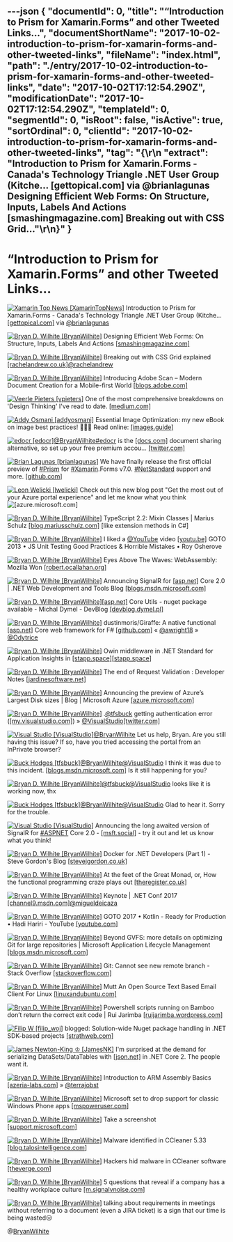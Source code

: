---json
{
  "documentId": 0,
  "title": "“Introduction to Prism for Xamarin.Forms” and other Tweeted Links…",
  "documentShortName": "2017-10-02-introduction-to-prism-for-xamarin-forms-and-other-tweeted-links",
  "fileName": "index.html",
  "path": "./entry/2017-10-02-introduction-to-prism-for-xamarin-forms-and-other-tweeted-links",
  "date": "2017-10-02T17:12:54.290Z",
  "modificationDate": "2017-10-02T17:12:54.290Z",
  "templateId": 0,
  "segmentId": 0,
  "isRoot": false,
  "isActive": true,
  "sortOrdinal": 0,
  "clientId": "2017-10-02-introduction-to-prism-for-xamarin-forms-and-other-tweeted-links",
  "tag": "{\r\n  \"extract\": \"Introduction to Prism for Xamarin.Forms - Canada's Technology Triangle .NET User Group (Kitche... [gettopical.com] via @brianlagunas Designing Efficient Web Forms: On Structure, Inputs, Labels And Actions [smashingmagazine.com] Breaking out with CSS Grid...\"\r\n}"
}
---

# “Introduction to Prism for Xamarin.Forms” and other Tweeted Links…

[<img alt="Xamarin Top News [XamarinTopNews]" src="https://songhay.blob.core.windows.net/shared-social-twitter/XamarinTopNews.jpg">](https://t.co/bEtZcO0Uo3 "Xamarin Top News [XamarinTopNews]") Introduction to Prism for Xamarin.Forms - Canada's Technology Triangle .NET User Group (Kitche... [[gettopical.com]](http://gettopical.com/xamarin/ebf2660136da1c9ee5ed0160ed4d63a?src=twitter) via [@brianlagunas](http://twitter.com/brianlagunas)

[<img alt="Bryan D. Wilhite [BryanWilhite]" src="https://songhay.blob.core.windows.net/shared-social-twitter/BryanWilhite.jpeg">](http://t.co/UNdqV0Z1zz "Bryan D. Wilhite [BryanWilhite]") Designing Efficient Web Forms: On Structure, Inputs, Labels And Actions [[smashingmagazine.com]](https://www.smashingmagazine.com/2017/06/designing-efficient-web-forms/)

[<img alt="Bryan D. Wilhite [BryanWilhite]" src="https://songhay.blob.core.windows.net/shared-social-twitter/BryanWilhite.jpeg">](http://t.co/UNdqV0Z1zz "Bryan D. Wilhite [BryanWilhite]") Breaking out with CSS Grid explained [[rachelandrew.co.uk]](https://www.rachelandrew.co.uk/archives/2017/06/01/breaking-out-with-css-grid-explained/)[@rachelandrew](http://twitter.com/rachelandrew)

[<img alt="Bryan D. Wilhite [BryanWilhite]" src="https://songhay.blob.core.windows.net/shared-social-twitter/BryanWilhite.jpeg">](http://t.co/UNdqV0Z1zz "Bryan D. Wilhite [BryanWilhite]") Introducing Adobe Scan – Modern Document Creation for a Mobile-first World [[blogs.adobe.com]](https://blogs.adobe.com/conversations/2017/05/introducing-adobe-scan-modern-document-creation-for-a-mobile-first-world.html)

[<img alt="Veerle Pieters [vpieters]" src="https://songhay.blob.core.windows.net/shared-social-twitter/vpieters.png">](http://t.co/A4ZEwCEPEs "Veerle Pieters [vpieters]") One of the most comprehensive breakdowns on 'Design Thinking' I've read to date. [[medium.com]](https://medium.com/@cwodtke/how-i-stopped-worrying-and-learned-to-love-design-thinking-f1142bab60e8)

[<img alt="Addy Osmani [addyosmani]" src="https://songhay.blob.core.windows.net/shared-social-twitter/addyosmani.jpg">](https://t.co/qO6rgXlbk6 "Addy Osmani [addyosmani]") Essential Image Optimization: my new eBook on image best practices! 🌠🚗💨 Read online: [[images.guide]](https://images.guide)

[<img alt="edocr [edocr]" src="https://songhay.blob.core.windows.net/shared-social-twitter/edocr.jpg">](https://t.co/z6FlfH9JCp "edocr [edocr]")[@BryanWilhite](http://twitter.com/BryanWilhite)[#edocr](http://twitter.com/search?q=%23edocr) is the [[docs.com]](http://docs.com) document sharing alternative, so set up your free premium accou… [[twitter.com]](https://twitter.com/i/web/status/913611848892735488)

[<img alt="Brian Lagunas [brianlagunas]" src="https://songhay.blob.core.windows.net/shared-social-twitter/brianlagunas.jpeg">](http://t.co/47OvjaASiI "Brian Lagunas [brianlagunas]") We have finally release the first official preview of [#Prism](http://twitter.com/search?q=%23Prism) for [#Xamarin](http://twitter.com/search?q=%23Xamarin).Forms v7.0. [#NetStandard](http://twitter.com/search?q=%23NetStandard) support and more. [[github.com]](https://github.com/PrismLibrary/Prism/releases/tag/7.0.0-pre1)

[<img alt="Leon Welicki [lwelicki]" src="https://songhay.blob.core.windows.net/shared-social-twitter/lwelicki.png">](https://t.co/sJ8bYgl0vv "Leon Welicki [lwelicki]") Check out this new blog post "Get the most out of your Azure portal experience" and let me know what you think![[azure.microsoft.com]](https://azure.microsoft.com/en-us/blog/azure-portal-experience/)

[<img alt="Bryan D. Wilhite [BryanWilhite]" src="https://songhay.blob.core.windows.net/shared-social-twitter/BryanWilhite.jpeg">](http://t.co/UNdqV0Z1zz "Bryan D. Wilhite [BryanWilhite]") TypeScript 2.2: Mixin Classes | Marius Schulz [[blog.mariusschulz.com]](https://blog.mariusschulz.com/2017/05/26/typescript-2-2-mixin-classes) [like extension methods in C#]

[<img alt="Bryan D. Wilhite [BryanWilhite]" src="https://songhay.blob.core.windows.net/shared-social-twitter/BryanWilhite.jpeg">](http://t.co/UNdqV0Z1zz "Bryan D. Wilhite [BryanWilhite]") I liked a [@YouTube](http://twitter.com/YouTube) video [[youtu.be]](http://youtu.be/iP0Vl-vU3XM?a) GOTO 2013 • JS Unit Testing Good Practices &amp; Horrible Mistakes • Roy Osherove

[<img alt="Bryan D. Wilhite [BryanWilhite]" src="https://songhay.blob.core.windows.net/shared-social-twitter/BryanWilhite.jpeg">](http://t.co/UNdqV0Z1zz "Bryan D. Wilhite [BryanWilhite]") Eyes Above The Waves: WebAssembly: Mozilla Won [[robert.ocallahan.org]](http://robert.ocallahan.org/2017/06/webassembly-mozilla-won.html)

[<img alt="Bryan D. Wilhite [BryanWilhite]" src="https://songhay.blob.core.windows.net/shared-social-twitter/BryanWilhite.jpeg">](http://t.co/UNdqV0Z1zz "Bryan D. Wilhite [BryanWilhite]") Announcing SignalR for [[asp.net]](http://ASP.NET) Core 2.0 | .NET Web Development and Tools Blog [[blogs.msdn.microsoft.com]](https://blogs.msdn.microsoft.com/webdev/2017/09/14/announcing-signalr-for-asp-net-core-2-0/)

[<img alt="Bryan D. Wilhite [BryanWilhite]" src="https://songhay.blob.core.windows.net/shared-social-twitter/BryanWilhite.jpeg">](http://t.co/UNdqV0Z1zz "Bryan D. Wilhite [BryanWilhite]")[[asp.net]](http://ASP.NET) Core Utils - nuget package available - Michal Dymel - DevBlog [[devblog.dymel.pl]](https://devblog.dymel.pl/2017/05/31/asp-net-core-utlis/)

[<img alt="Bryan D. Wilhite [BryanWilhite]" src="https://songhay.blob.core.windows.net/shared-social-twitter/BryanWilhite.jpeg">](http://t.co/UNdqV0Z1zz "Bryan D. Wilhite [BryanWilhite]") dustinmoris/Giraffe: A native functional [[asp.net]](http://ASP.NET) Core web framework for F# [[github.com]](https://github.com/dustinmoris/Giraffe) « [@awright18](http://twitter.com/awright18) » [@Odytrice](http://twitter.com/Odytrice)

[<img alt="Bryan D. Wilhite [BryanWilhite]" src="https://songhay.blob.core.windows.net/shared-social-twitter/BryanWilhite.jpeg">](http://t.co/UNdqV0Z1zz "Bryan D. Wilhite [BryanWilhite]") Owin middleware in .NET Standard for Application Insights in [[stapp.space]](http://Stapp.space)[[stapp.space]](https://stapp.space/owin-middleware-in-net-standard-for-application-insights/)

[<img alt="Bryan D. Wilhite [BryanWilhite]" src="https://songhay.blob.core.windows.net/shared-social-twitter/BryanWilhite.jpeg">](http://t.co/UNdqV0Z1zz "Bryan D. Wilhite [BryanWilhite]") The end of Request Validation : Developer Notes [[jardinesoftware.net]](https://www.jardinesoftware.net/2017/06/01/the-end-of-request-validation/)

[<img alt="Bryan D. Wilhite [BryanWilhite]" src="https://songhay.blob.core.windows.net/shared-social-twitter/BryanWilhite.jpeg">](http://t.co/UNdqV0Z1zz "Bryan D. Wilhite [BryanWilhite]") Announcing the preview of Azure’s Largest Disk sizes | Blog | Microsoft Azure [[azure.microsoft.com]](https://azure.microsoft.com/en-us/blog/announcing-the-preview-of-azure-s-largest-disk-sizes/)

[<img alt="Bryan D. Wilhite [BryanWilhite]" src="https://songhay.blob.core.windows.net/shared-social-twitter/BryanWilhite.jpeg">](http://t.co/UNdqV0Z1zz "Bryan D. Wilhite [BryanWilhite]") .[@tfsbuck](http://twitter.com/tfsbuck) getting authentication error ([[my.visualstudio.com]](http://my.visualstudio.com)) » [@VisualStudio](http://twitter.com/VisualStudio)[[twitter.com]](https://twitter.com/BryanWilhite/status/909889374325587968/photo/1)

[<img alt="Visual Studio [VisualStudio]" src="https://songhay.blob.core.windows.net/shared-social-twitter/VisualStudio.jpg">](http://t.co/OqnL9IGcUY "Visual Studio [VisualStudio]")[@BryanWilhite](http://twitter.com/BryanWilhite) Let us help, Bryan. Are you still having this issue? If so, have you tried accessing the portal from an InPrivate browser?

[<img alt="Buck Hodges [tfsbuck]" src="https://songhay.blob.core.windows.net/shared-social-twitter/tfsbuck.png">](https://t.co/wkyxtrI1VJ "Buck Hodges [tfsbuck]")[@BryanWilhite](http://twitter.com/BryanWilhite)[@VisualStudio](http://twitter.com/VisualStudio) I think it was due to this incident. [[blogs.msdn.microsoft.com]](https://blogs.msdn.microsoft.com/vsoservice/?p=14945) Is it still happening for you?

[<img alt="Bryan D. Wilhite [BryanWilhite]" src="https://songhay.blob.core.windows.net/shared-social-twitter/BryanWilhite.jpeg">](http://t.co/UNdqV0Z1zz "Bryan D. Wilhite [BryanWilhite]")[@tfsbuck](http://twitter.com/tfsbuck)[@VisualStudio](http://twitter.com/VisualStudio) looks like it is working now, thx

[<img alt="Buck Hodges [tfsbuck]" src="https://songhay.blob.core.windows.net/shared-social-twitter/tfsbuck.png">](https://t.co/wkyxtrI1VJ "Buck Hodges [tfsbuck]")[@BryanWilhite](http://twitter.com/BryanWilhite)[@VisualStudio](http://twitter.com/VisualStudio) Glad to hear it. Sorry for the trouble.

[<img alt="Visual Studio [VisualStudio]" src="https://songhay.blob.core.windows.net/shared-social-twitter/VisualStudio.jpg">](http://t.co/OqnL9IGcUY "Visual Studio [VisualStudio]") Announcing the long awaited version of SignalR for [#ASPNET](http://twitter.com/search?q=%23ASPNET) Core 2.0 - [[msft.social]](http://msft.social/MuIgIS) - try it out and let us know what you think!

[<img alt="Bryan D. Wilhite [BryanWilhite]" src="https://songhay.blob.core.windows.net/shared-social-twitter/BryanWilhite.jpeg">](http://t.co/UNdqV0Z1zz "Bryan D. Wilhite [BryanWilhite]") Docker for .NET Developers (Part 1) - Steve Gordon's Blog [[stevejgordon.co.uk]](https://www.stevejgordon.co.uk/docker-dotnet-developers-part-1)

[<img alt="Bryan D. Wilhite [BryanWilhite]" src="https://songhay.blob.core.windows.net/shared-social-twitter/BryanWilhite.jpeg">](http://t.co/UNdqV0Z1zz "Bryan D. Wilhite [BryanWilhite]") At the feet of the Great Monad, or, How the functional programming craze plays out [[theregister.co.uk]](https://www.theregister.co.uk/2017/05/31/at_the_feet_of_the_great_monad/)

[<img alt="Bryan D. Wilhite [BryanWilhite]" src="https://songhay.blob.core.windows.net/shared-social-twitter/BryanWilhite.jpeg">](http://t.co/UNdqV0Z1zz "Bryan D. Wilhite [BryanWilhite]") Keynote | .NET Conf 2017 [[channel9.msdn.com]](https://channel9.msdn.com/Events/dotnetConf/2017/K111)[@migueldeicaza](http://twitter.com/migueldeicaza)

[<img alt="Bryan D. Wilhite [BryanWilhite]" src="https://songhay.blob.core.windows.net/shared-social-twitter/BryanWilhite.jpeg">](http://t.co/UNdqV0Z1zz "Bryan D. Wilhite [BryanWilhite]") GOTO 2017 • Kotlin - Ready for Production • Hadi Hariri - YouTube [[youtube.com]](https://www.youtube.com/watch?v=BnTtjywqAX8)

[<img alt="Bryan D. Wilhite [BryanWilhite]" src="https://songhay.blob.core.windows.net/shared-social-twitter/BryanWilhite.jpeg">](http://t.co/UNdqV0Z1zz "Bryan D. Wilhite [BryanWilhite]") Beyond GVFS: more details on optimizing Git for large repositories | Microsoft Application Lifecycle Management [[blogs.msdn.microsoft.com]](https://blogs.msdn.microsoft.com/visualstudioalm/2017/05/30/optimizing-git-beyond-gvfs/)

[<img alt="Bryan D. Wilhite [BryanWilhite]" src="https://songhay.blob.core.windows.net/shared-social-twitter/BryanWilhite.jpeg">](http://t.co/UNdqV0Z1zz "Bryan D. Wilhite [BryanWilhite]") Git: Cannot see new remote branch - Stack Overflow [[stackoverflow.com]](https://stackoverflow.com/questions/12762922/git-cannot-see-new-remote-branch)

[<img alt="Bryan D. Wilhite [BryanWilhite]" src="https://songhay.blob.core.windows.net/shared-social-twitter/BryanWilhite.jpeg">](http://t.co/UNdqV0Z1zz "Bryan D. Wilhite [BryanWilhite]") Mutt An Open Source Text Based Email Client For Linux [[linuxandubuntu.com]](http://www.linuxandubuntu.com/home/mutt-an-open-source-text-based-email-client-for-linux)

[<img alt="Bryan D. Wilhite [BryanWilhite]" src="https://songhay.blob.core.windows.net/shared-social-twitter/BryanWilhite.jpeg">](http://t.co/UNdqV0Z1zz "Bryan D. Wilhite [BryanWilhite]") Powershell scripts running on Bamboo don’t return the correct exit code | Rui Jarimba [[ruijarimba.wordpress.com]](https://ruijarimba.wordpress.com/2016/02/07/powershell-scripts-running-on-bamboo-dont-return-the-correct-exit-code/)

[<img alt="Filip W [filip_woj]" src="https://songhay.blob.core.windows.net/shared-social-twitter/filip_woj.jpg">](http://t.co/VCkinoHijZ "Filip W [filip_woj]") blogged: Solution-wide Nuget package handling in .NET SDK-based projects [[strathweb.com]](https://www.strathweb.com/2017/09/solution-wide-nuget-package-handling-in-net-sdk-based-projects/)

[<img alt="James Newton-King ♔ [JamesNK]" src="https://songhay.blob.core.windows.net/shared-social-twitter/JamesNK.jpeg">](http://t.co/NT5azIWwVG "James Newton-King ♔ [JamesNK]") I'm surprised at the demand for serializing DataSets/DataTables with [[json.net]](http://Json.NET) in .NET Core 2. The people want it.

[<img alt="Bryan D. Wilhite [BryanWilhite]" src="https://songhay.blob.core.windows.net/shared-social-twitter/BryanWilhite.jpeg">](http://t.co/UNdqV0Z1zz "Bryan D. Wilhite [BryanWilhite]") Introduction to ARM Assembly Basics [[azeria-labs.com]](https://azeria-labs.com/writing-arm-assembly-part-1/) » [@terrajobst](http://twitter.com/terrajobst)

[<img alt="Bryan D. Wilhite [BryanWilhite]" src="https://songhay.blob.core.windows.net/shared-social-twitter/BryanWilhite.jpeg">](http://t.co/UNdqV0Z1zz "Bryan D. Wilhite [BryanWilhite]") Microsoft set to drop support for classic Windows Phone apps [[mspoweruser.com]](https://mspoweruser.com/microsoft-set-drop-support-classic-windows-phone-apps/)

[<img alt="Bryan D. Wilhite [BryanWilhite]" src="https://songhay.blob.core.windows.net/shared-social-twitter/BryanWilhite.jpeg">](http://t.co/UNdqV0Z1zz "Bryan D. Wilhite [BryanWilhite]") Take a screenshot [[support.microsoft.com]](https://support.microsoft.com/en-us/help/10933/windows-phone-take-a-screenshot)

[<img alt="Bryan D. Wilhite [BryanWilhite]" src="https://songhay.blob.core.windows.net/shared-social-twitter/BryanWilhite.jpeg">](http://t.co/UNdqV0Z1zz "Bryan D. Wilhite [BryanWilhite]") Malware identified in CCleaner 5.33 [[blog.talosintelligence.com]](http://blog.talosintelligence.com/2017/09/avast-distributes-malware.html)

[<img alt="Bryan D. Wilhite [BryanWilhite]" src="https://songhay.blob.core.windows.net/shared-social-twitter/BryanWilhite.jpeg">](http://t.co/UNdqV0Z1zz "Bryan D. Wilhite [BryanWilhite]") Hackers hid malware in CCleaner software [[theverge.com]](https://www.theverge.com/2017/9/18/16325202/ccleaner-hack-malware-security)

[<img alt="Bryan D. Wilhite [BryanWilhite]" src="https://songhay.blob.core.windows.net/shared-social-twitter/BryanWilhite.jpeg">](http://t.co/UNdqV0Z1zz "Bryan D. Wilhite [BryanWilhite]") 5 questions that reveal if a company has a healthy workplace culture [[m.signalvnoise.com]](https://m.signalvnoise.com/5-questions-that-reveal-if-a-company-has-a-healthy-workplace-culture-491db31b2f28?source=rss----668e14b18fb1---4)

[<img alt="Bryan D. Wilhite [BryanWilhite]" src="https://songhay.blob.core.windows.net/shared-social-twitter/BryanWilhite.jpeg">](http://t.co/UNdqV0Z1zz "Bryan D. Wilhite [BryanWilhite]") talking about requirements in meetings without referring to a document (even a JIRA ticket) is a sign that our time is being wasted😑

@[BryanWilhite](https://twitter.com/BryanWilhite)
